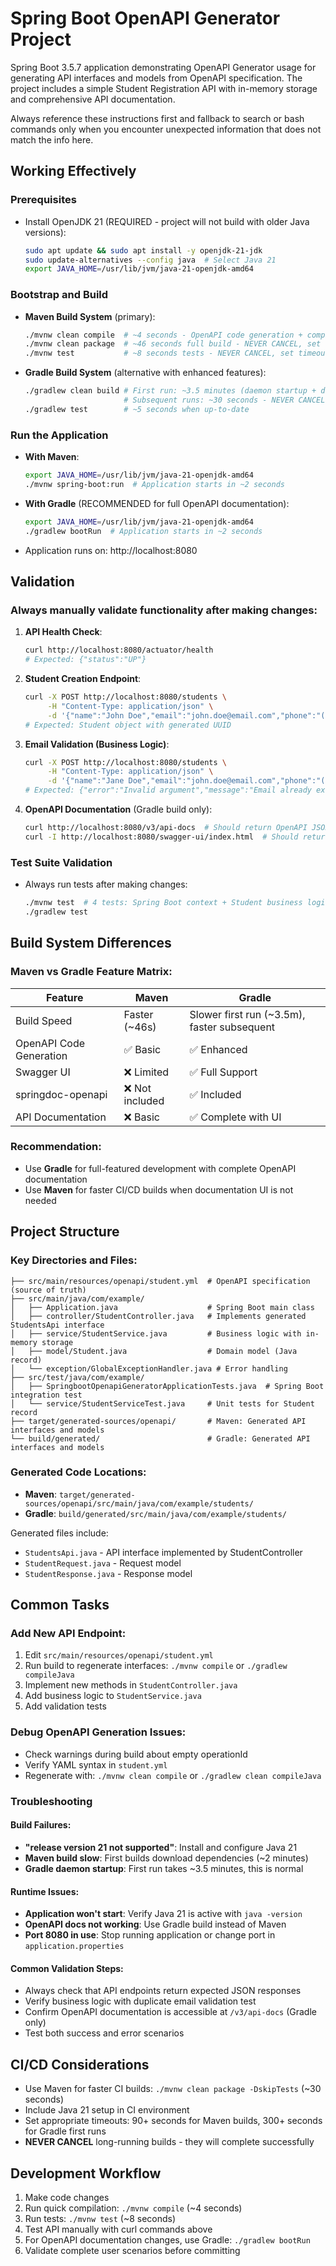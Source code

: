 # Spring Boot OpenAPI Generator Project

Spring Boot 3.5.7 application demonstrating OpenAPI Generator usage for generating API interfaces and models from OpenAPI specification. The project includes a simple Student Registration API with in-memory storage and comprehensive API documentation.

Always reference these instructions first and fallback to search or bash commands only when you encounter unexpected information that does not match the info here.

## Working Effectively

### Prerequisites
- Install OpenJDK 21 (REQUIRED - project will not build with older Java versions):
  ```bash
  sudo apt update && sudo apt install -y openjdk-21-jdk
  sudo update-alternatives --config java  # Select Java 21
  export JAVA_HOME=/usr/lib/jvm/java-21-openjdk-amd64
  ```

### Bootstrap and Build
- **Maven Build System** (primary):
  ```bash
  ./mvnw clean compile  # ~4 seconds - OpenAPI code generation + compilation
  ./mvnw clean package  # ~46 seconds full build - NEVER CANCEL, set timeout to 90+ seconds
  ./mvnw test           # ~8 seconds tests - NEVER CANCEL, set timeout to 30+ seconds
  ```

- **Gradle Build System** (alternative with enhanced features):
  ```bash
  ./gradlew clean build # First run: ~3.5 minutes (daemon startup + dependencies) - NEVER CANCEL, set timeout to 300+ seconds
                        # Subsequent runs: ~30 seconds - NEVER CANCEL, set timeout to 60+ seconds
  ./gradlew test        # ~5 seconds when up-to-date
  ```

### Run the Application
- **With Maven**:
  ```bash
  export JAVA_HOME=/usr/lib/jvm/java-21-openjdk-amd64
  ./mvnw spring-boot:run  # Application starts in ~2 seconds
  ```

- **With Gradle** (RECOMMENDED for full OpenAPI documentation):
  ```bash
  export JAVA_HOME=/usr/lib/jvm/java-21-openjdk-amd64
  ./gradlew bootRun  # Application starts in ~2 seconds
  ```

- Application runs on: http://localhost:8080

## Validation

### Always manually validate functionality after making changes:
1. **API Health Check**:
   ```bash
   curl http://localhost:8080/actuator/health
   # Expected: {"status":"UP"}
   ```

2. **Student Creation Endpoint**:
   ```bash
   curl -X POST http://localhost:8080/students \
        -H "Content-Type: application/json" \
        -d '{"name":"John Doe","email":"john.doe@email.com","phone":"(11) 99999-9999"}'
   # Expected: Student object with generated UUID
   ```

3. **Email Validation (Business Logic)**:
   ```bash
   curl -X POST http://localhost:8080/students \
        -H "Content-Type: application/json" \
        -d '{"name":"Jane Doe","email":"john.doe@email.com","phone":"(22) 88888-8888"}'
   # Expected: {"error":"Invalid argument","message":"Email already exists"}
   ```

4. **OpenAPI Documentation** (Gradle build only):
   ```bash
   curl http://localhost:8080/v3/api-docs  # Should return OpenAPI JSON
   curl -I http://localhost:8080/swagger-ui/index.html  # Should return 200 OK
   ```

### Test Suite Validation
- Always run tests after making changes:
  ```bash
  ./mvnw test  # 4 tests: Spring Boot context + Student business logic
  ./gradlew test
  ```

## Build System Differences

### Maven vs Gradle Feature Matrix:
| Feature | Maven | Gradle |
|---------|-------|--------|
| Build Speed | Faster (~46s) | Slower first run (~3.5m), faster subsequent |
| OpenAPI Code Generation | ✅ Basic | ✅ Enhanced |
| Swagger UI | ❌ Limited | ✅ Full Support |
| springdoc-openapi | ❌ Not included | ✅ Included |
| API Documentation | ❌ Basic | ✅ Complete with UI |

### Recommendation:
- Use **Gradle** for full-featured development with complete OpenAPI documentation
- Use **Maven** for faster CI/CD builds when documentation UI is not needed

## Project Structure

### Key Directories and Files:
```
├── src/main/resources/openapi/student.yml  # OpenAPI specification (source of truth)
├── src/main/java/com/example/
│   ├── Application.java                    # Spring Boot main class
│   ├── controller/StudentController.java   # Implements generated StudentsApi interface
│   ├── service/StudentService.java         # Business logic with in-memory storage
│   ├── model/Student.java                  # Domain model (Java record)
│   └── exception/GlobalExceptionHandler.java # Error handling
├── src/test/java/com/example/
│   ├── SpringbootOpenapiGeneratorApplicationTests.java  # Spring Boot integration test
│   └── service/StudentServiceTest.java     # Unit tests for Student record
├── target/generated-sources/openapi/       # Maven: Generated API interfaces and models
└── build/generated/                        # Gradle: Generated API interfaces and models
```

### Generated Code Locations:
- **Maven**: `target/generated-sources/openapi/src/main/java/com/example/students/`
- **Gradle**: `build/generated/src/main/java/com/example/students/`

Generated files include:
- `StudentsApi.java` - API interface implemented by StudentController
- `StudentRequest.java` - Request model
- `StudentResponse.java` - Response model

## Common Tasks

### Add New API Endpoint:
1. Edit `src/main/resources/openapi/student.yml`
2. Run build to regenerate interfaces: `./mvnw compile` or `./gradlew compileJava`
3. Implement new methods in `StudentController.java`
4. Add business logic to `StudentService.java`
5. Add validation tests

### Debug OpenAPI Generation Issues:
- Check warnings during build about empty operationId
- Verify YAML syntax in `student.yml`
- Regenerate with: `./mvnw clean compile` or `./gradlew clean compileJava`

### Troubleshooting

#### Build Failures:
- **"release version 21 not supported"**: Install and configure Java 21
- **Maven build slow**: First builds download dependencies (~2 minutes)
- **Gradle daemon startup**: First run takes ~3.5 minutes, this is normal

#### Runtime Issues:
- **Application won't start**: Verify Java 21 is active with `java -version`
- **OpenAPI docs not working**: Use Gradle build instead of Maven
- **Port 8080 in use**: Stop running application or change port in `application.properties`

#### Common Validation Steps:
- Always check that API endpoints return expected JSON responses
- Verify business logic with duplicate email validation test
- Confirm OpenAPI documentation is accessible at `/v3/api-docs` (Gradle only)
- Test both success and error scenarios

## CI/CD Considerations
- Use Maven for faster CI builds: `./mvnw clean package -DskipTests` (~30 seconds)
- Include Java 21 setup in CI environment
- Set appropriate timeouts: 90+ seconds for Maven builds, 300+ seconds for Gradle first runs
- **NEVER CANCEL** long-running builds - they will complete successfully

## Development Workflow
1. Make code changes
2. Run quick compilation: `./mvnw compile` (~4 seconds)
3. Run tests: `./mvnw test` (~8 seconds)
4. Test API manually with curl commands above
5. For OpenAPI documentation changes, use Gradle: `./gradlew bootRun`
6. Validate complete user scenarios before committing